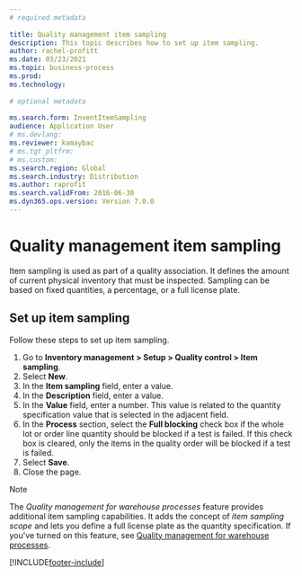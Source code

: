 ```yaml
--- 
# required metadata 
 
title: Quality management item sampling
description: This topic describes how to set up item sampling.
author: rachel-profitt
ms.date: 03/23/2021
ms.topic: business-process 
ms.prod: 
ms.technology: 
 
# optional metadata 
 
ms.search.form: InventItemSampling
audience: Application User 
# ms.devlang: 
ms.reviewer: kamaybac
# ms.tgt_pltfrm: 
# ms.custom: 
ms.search.region: Global
ms.search.industry: Distribution
ms.author: raprofit
ms.search.validFrom: 2016-06-30 
ms.dyn365.ops.version: Version 7.0.0 
---
```


# Quality management item sampling

Item sampling is used as part of a quality association. It defines the amount of current physical inventory that must be inspected. Sampling can be based on fixed quantities, a percentage, or a full license plate.

## Set up item sampling

Follow these steps to set up item sampling.

1. Go to **Inventory management \> Setup \> Quality control \> Item sampling**.
1. Select **New**.
1. In the **Item sampling** field, enter a value.
1. In the **Description** field, enter a value.
1. In the **Value** field, enter a number. This value is related to the quantity specification value that is selected in the adjacent field.
1. In the **Process** section, select the **Full blocking** check box if the whole lot or order line quantity should be blocked if a test is failed. If this check box is cleared, only the items in the quality order will be blocked if a test is failed.
1. Select **Save**.
1. Close the page.

> [!NOTE]
> The *Quality management for warehouse processes* feature provides additional item sampling capabilities. It adds the concept of *item sampling scope* and lets you define a full license plate as the quantity specification. If you've turned on this feature, see [Quality management for warehouse processes](quality-management-for-warehouses-processes.md).

[!INCLUDE[footer-include](../../includes/footer-banner.md)]
